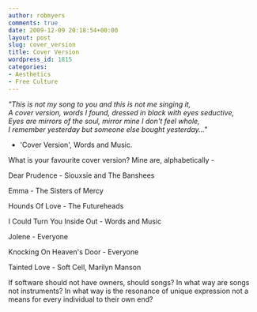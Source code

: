 ```yaml
---
author: robmyers
comments: true
date: 2009-12-09 20:18:54+00:00
layout: post
slug: cover_version
title: Cover Version
wordpress_id: 1815
categories:
- Aesthetics
- Free Culture
---
```


_"This is not my song to you and this is not me singing it,  
A cover version, words I found, dressed in black with eyes seductive,  
Eyes are mirrors of the soul, mirror mine I don't feel whole,  
I remember yesterday but someone else bought yesterday..."_  
- 'Cover Version', Words and Music.  


What is your favourite cover version? Mine are, alphabetically -   


Dear Prudence - Siouxsie and The Banshees  


Emma - The Sisters of Mercy

Hounds Of Love - The Futureheads

I Could Turn You Inside Out - Words and Music  


Jolene - Everyone  


Knocking On Heaven's Door - Everyone  


Tainted Love - Soft Cell, Marilyn Manson


If software should not have owners, should songs? In what way are songs not instruments? In what way is the resonance of unique expression not a means for every individual to their own end?  


